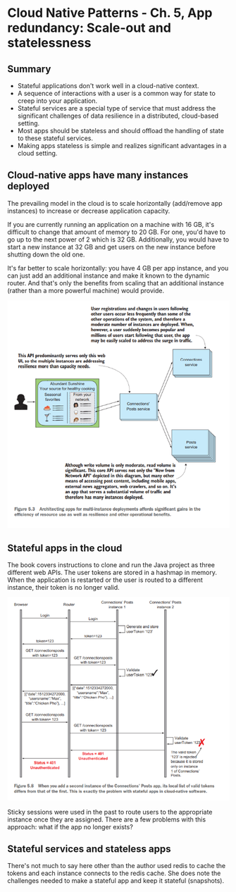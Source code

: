 # Cloud Native Patterns - Ch. 5, App redundancy: Scale-out and statelessness

## Summary

- Stateful applications don't work well in a cloud-native context.
- A sequence of interactions with a user is a common way for state to
  creep into your application.
- Stateful services are a special type of service that must address the
  significant challenges of data resilience in a distributed,
  cloud-based setting.
- Most apps should be stateless and should offload the handling of state
  to these stateful services.
- Making apps stateless is simple and realizes significant advantages in
  a cloud setting.

## Cloud-native apps have many instances deployed

The prevailing model in the cloud is to scale horizontally (add/remove
app instances) to increase or decrease application capacity.

If you are currently running an application on a machine with 16 GB,
it's difficult to change that amount of memory to 20 GB. For one, you'd
have to go up to the next power of 2 which is 32 GB. Additionally, you
would have to start a new instance at 32 GB and get users on the new
instance before shutting down the old one.

It's far better to scale horizontally: you have 4 GB per app instance,
and you can just add an additional instance and make it known to the
dynamic router. And that's only the benefits from scaling that an
additional instance (rather than a more powerful machine) would provide.

![Figure 5.3](figure_5.3.png)

## Stateful apps in the cloud

The book covers instructions to clone and run the Java project as three
different web APIs. The user tokens are stored in a hashmap in memory.
When the application is restarted or the user is routed to a different
instance, their token is no longer valid.

![Figure 5.8](figure_5.8.png)

Sticky sessions were used in the past to route users to the appropriate
instance once they are assigned. There are a few problems with this
approach: what if the app no longer exists?

## Stateful services and stateless apps

There's not much to say here other than the author used redis to cache
the tokens and each instance connects to the redis cache. She does note
the challenges needed to make a stateful app and keep it stateful
(snapshots).